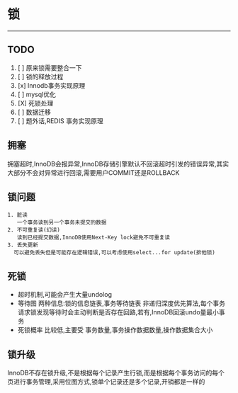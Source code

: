 # 锁

-----------

## TODO

1. [ ] 原来锁需要整合一下
2. [ ] 锁的释放过程
3. [x] Innodb事务实现原理
4. [ ] mysql优化
5. [X] 死锁处理
6. [ ] 数据迁移
7. [ ] 题外话,REDIS 事务实现原理

## 拥塞
  拥塞超时,InnoDB会报异常,InnoDB存储引擎默认不回滚超时引发的错误异常,其实大部分不会对异常进行回滚,需要用户COMMIT还是ROLLBACK

## 锁问题
    1. 脏读
       一个事务读到另一个事务未提交的数据
    2. 不可重复读(幻读)
       读到已经提交数据,InnoDB使用Next-Key lock避免不可重复读
    3. 丢失更新
      可以避免丢失但是可能存在逻辑错误,可以考虑使用select...for update(排他锁)

## 死锁

  * 超时机制,可能会产生大量undolog
  * 等待图 两种信息:锁的信息链表,事务等待链表
    非递归深度优先算法,每个事务请求锁发现等待时会主动判断是否存在回路,若有,InnoDB回滚undo量最小事务
  * 死锁概率 比较低,主要受 事务数量,事务操作数据数量,操作数据集合大小

## 锁升级
   InnoDB不存在锁升级,不是根据每个记录产生行锁,而是根据每个事务访问的每个页进行事务管理,采用位图方式,锁单个记录还是多个记录,开销都是一样的
